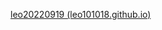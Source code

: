 [leo20220919 (leo101018.github.io)](https://leo101018.github.io/leo20220919/JavaSE/%E7%AC%AC%E4%B8%80%E8%AE%B2%EF%BC%9AJavaSE%E5%85%A5%E9%97%A8%E3%80%81JDK%E7%9A%84%E4%B8%8B%E8%BD%BD%E4%B8%8E%E5%AE%89%E8%A3%85%E3%80%81%E7%AC%AC%E4%B8%80%E4%B8%AAJava%E7%A8%8B%E5%BA%8F%E3%80%81Java%E7%A8%8B%E5%BA%8F%E7%9A%84%E7%BC%96%E8%AF%91%E4%B8%8E%E6%89%A7%E8%A1%8C)
